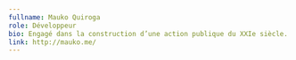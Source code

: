 ```yaml
---
fullname: Mauko Quiroga
role: Développeur
bio: Engagé dans la construction d’une action publique du XXIe siècle.
link: http://mauko.me/
---
```

